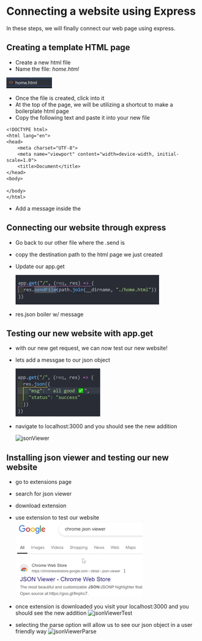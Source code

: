 # Connecting a website using Express

In these steps, we will finally connect our web page using express.

## Creating a template HTML page

- Create a new html file
- Name the file: _home.html_

![renameHTML](./Task4/renameHTML.png)

- Once the file is created, click into it
- At the top of the page, we will be utilizing a shortcut to make a boilerplate html page
- Copy the following text and paste it into your new file

```
<!DOCTYPE html>
<html lang="en">
<head>
    <meta charset="UTF-8">
    <meta name="viewport" content="width=device-width, initial-scale=1.0">
    <title>Document</title>
</head>
<body>

</body>
</html>
```

- Add a message inside the <body>

## Connecting our website through express

- Go back to our other file where the .send is
- copy the destination path to the html page we just created
- Update our app.get

  ![reinitGet](./Task4/reintializeGet.png)
  
- res.json boiler w/ message

## Testing our new website with app.get

- with our new get request, we can now test our new website!

- lets add a messgae to our json object

  ![get](./Task4/appGetMessage.png)

- navigate to localhost:3000 and you should see the new addition

  ![jsonViewer](./Task4/jsonViewerTest.png)



## Installing json viewer and testing our new website

- go to extensions page
- search for json viewer
- download extension
- use extension to test our website
  ![jsonViewer](./Task4/jsonViewer.png)

- once extension is downloaded you visit your localhost:3000 and you should see the new addition
  ![jsonViewerTest](./Task4/jsonViewerTest.png)

- selecting the parse option will allow us to see our json object in a user friendly way
  ![jsonViewerParse](./Task4/jsonViewerParse.png)

